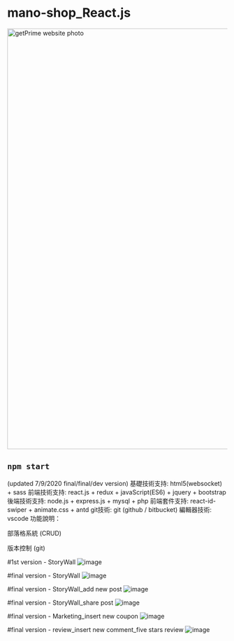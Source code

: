 # mano-shop_React.js

<img width="964" alt="getPrime website photo" src="https://github.com/0126cloud/mano-shop_React.js/blob/master/localhost_3000_mall.png">

## `npm start`

(updated 7/9/2020 final/final/dev version)
基礎技術支持: html5(websocket) + sass
前端技術支持: react.js + redux + javaScript(ES6) + jquery + bootstrap
後端技術支持: node.js + express.js + mysql + php
前端套件支持: react-id-swiper + animate.css + antd
git技術: git (github / bitbucket)
編輯器技術: vscode
功能說明：

部落格系統 (CRUD)

版本控制 (git)

#1st version - StoryWall
![image](https://github.com/lizchia/mano_react/blob/master/screencapture-localhost-3000-life-story-2020-06-25-16_26_34.png)

#final version - StoryWall
![image](https://github.com/lizchia/mano_react/blob/master/story.png)

#final version - StoryWall_add new post
![image](https://github.com/lizchia/mano_react/blob/master/addnote.png)

#final version - StoryWall_share post
![image](https://github.com/lizchia/mano_react/blob/master/share.png)

#final version - Marketing_insert new coupon
![image](https://github.com/lizchia/mano_react/blob/master/gift.png)

#final version - review_insert new comment_five stars review
![image](https://github.com/lizchia/mano_react/blob/master/comment.png)
